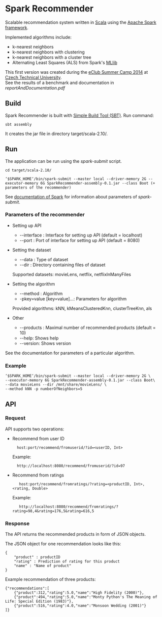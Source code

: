 # Spark Recommender

Scalable recommendation system written in [Scala](http://www.scala-lang.org/) using the [Apache Spark framework](https://spark.apache.org/).  

Implemented algorithms include:

* k-nearest neighbors
* k-nearest neighbors with clustering
* k-nearest neighbors with a cluster tree
* Alternating Least Squares (ALS) from Spark's [MLlib](https://spark.apache.org/docs/latest/mllib-collaborative-filtering.html)

This first version was created during the [eClub Summer Camp 2014](http://www.eclub.cvutmedialab.cz/) at [Czech Technical University](http://www.cvut.cz/).  
See the results of a benchmark and documentation in *reportAndDocumentation.pdf*

## Build

Spark Recommender is built with [Simple Build Tool (SBT)](http://www.scala-sbt.org/). Run command:
 
    sbt assembly
    
It creates the jar file in directory target/scala-2.10/.

## Run
The application can be run using the *spark-submit* script.

    cd target/scala-2.10/

    ‘$SPARK_HOME‘/bin/spark-submit --master local --driver-memory 2G --executor-memory 6G SparkRecommender-assembly-0.1.jar --class Boot (+ parameters of the recommender)
    
See [documentation of Spark](https://spark.apache.org/docs/latest/submitting-applications.html) for information about parameters of *spark-submit*.

### Parameters of the recommender

* Setting up API
     * --interface  <arg>: Interface for setting up API (default = localhost)
     * --port  <arg>: Port of interface for setting up API (default = 8080)
* Setting the dataset
     * --data  <arg>: Type of dataset
     * --dir  <arg>: Directory containing files of dataset
     
     Supported datasets: movieLens, netflix, netflixInManyFiles

* Setting the algorithm
     * --method  <arg>: Algorithm
     * -pkey=value \[key=value\]...: Parameters for algorithm
     
     Provided algorithms: kNN, kMeansClusteredKnn, clusterTreeKnn, als

* Other
     * --products  <arg>: Maximal number of recommended products (default = 10)
     * --help: Shows help
     * --version: Shows version
     
See the documentation for parameters of a particular algorithm.

### Example
    ‘$SPARK_HOME‘/bin/spark-submit --master local --driver-memory 2G \
    --executor-memory 6G SparkRecommender-assembly-0.1.jar --class Boot\
    --data movieLens --dir /mnt/share/movieLens/ \
    --method kNN -p numberOfNeighbors=5

## API

### Request
API supports two operations:

* Recommend from user ID

        host:port/recommend/fromuserid/?id=<userID, Int>
        
    Example:
  
        http://localhost:8080/recommend/fromuserid/?id=97
        
        
* Recommend from ratings

         host:port/recommend/fromratings/?rating=<productID, Int>,<rating, Double>
         
     Example:
      
         http://localhost:8080/recommend/fromratings/?rating=98,4&rating=176,5&rating=616,5
         
### Response
The API returns the recommended products in form of JSON objects.

The JSON object for one recommendation looks like this:
    
    {
        "product" : productID
        "rating" : Prediction of rating for this product
        "name" : "Name of product"
    }
    

Example recommendation of three products:

    {"recommendations":[
        {"product":312,"rating":5.0,"name":"High Fidelity (2000)"},
        {"product":494,"rating":5.0,"name":"Monty Python's The Meaning of Life: Special Edition (1983)"},
        {"product":516,"rating":4.0,"name":"Monsoon Wedding (2001)"}
    ]}